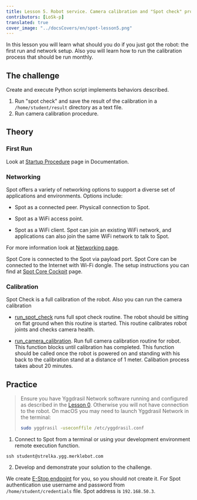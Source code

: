 ```yaml
---
title: Lesson 5. Robot service. Camera calibration and "Spot check" procedure
contributors: [LoSk-p]
translated: true
cover_image: "../docsCovers/en/spot-lesson5.png"
---
```


In this lesson you will learn what should you do if you just got the robot: the first run and network setup. Also you will learn how to run the calibration process that should be run monthly.

## The challenge

Create and execute Python script implements behaviors described.

1. Run "spot check" and save the result of the calibration in a `/home/student/result` directory as a text file.
2. Run camera calibration procedure.

## Theory

### First Run

Look at [Startup Procedure](https://support.bostondynamics.com/s/article/Startup-Procedure) page in Documentation.

### Networking

Spot offers a variety of networking options to support a diverse set of applications and environments. Options include:

* Spot as a connected peer. Physicall connection to Spot.

* Spot as a WiFi access point. 

* Spot as a WiFi client. Spot can join an existing WiFi network, and applications can also join the same WiFi network to talk to Spot.

For more information look at [Networking page](https://dev.bostondynamics.com/docs/concepts/networking).

Spot Core is connected to the Spot via payload port. Spot Core can be connected to the Internet with Wi-Fi dongle. The setup instructions you can find at [Spot Core Cockpit](https://dev.bostondynamics.com/docs/payload/spot_core_cockpit.html?highlight=spot%20check) page.

### Calibration

Spot Check is a full calibration of the robot. Also you can run the camera calibration 

* [run_spot_check](https://github.com/boston-dynamics/spot-sdk/blob/master/python/bosdyn-client/src/bosdyn/client/spot_check.py#L164) runs full spot check routine. The robot should be sitting on flat ground when this routine is started. This routine calibrates robot joints and checks camera health.

* [run_camera_calibration](https://github.com/boston-dynamics/spot-sdk/blob/master/python/bosdyn-client/src/bosdyn/client/spot_check.py#L204). Run full camera calibration routine for robot. This function blocks until calibration has completed. This function should be called once the robot is powered on and standing with his back to the calibration stand at a distance of 1 meter. Calibation process takes about 20 minutes.

## Practice

> Ensure you have Yggdrasil Network software running and configured as described in the [Lesson 0](/docs/spot-lesson0). Otherwise you will not have connection to the robot.
> On macOS you may need to launch Yggdrasil Network in the terminal:
> ```bash
> sudo yggdrasil -useconffile /etc/yggdrasil.conf
> ```

1. Connect to Spot from a terminal or using your development environment remote execution function.

```console
ssh student@strelka.ygg.merklebot.com
```

2. Develop and demonstrate your solution to the challenge.

We create [E-Stop endpoint](https://dev.bostondynamics.com/python/examples/estop/readme) for you, so you should not create it.
For Spot authentication use username and password from `/home/student/credentials` file.
Spot address is `192.168.50.3`.
